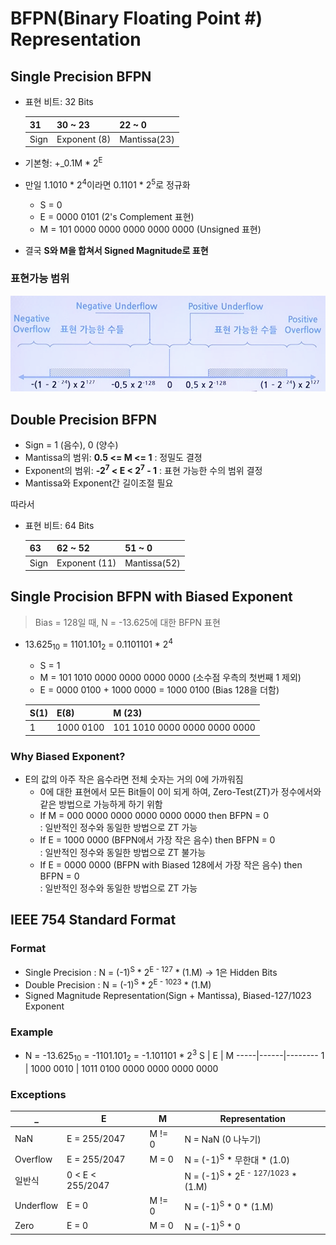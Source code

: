 # BFPN(Binary Floating Point #) Representation

## Single Precision BFPN

* 표현 비트: 32 Bits

    31 | 30 ~ 23 | 22 ~ 0 
    ---|---------|--------
    Sign | Exponent (8) | Mantissa(23)
* 기본형: +_0.1M * 2<sup>E</sup>
* 만일 1.1010 * 2<sup>4</sup>이라면 0.1101 * 2<sup>5</sup>로 정규화
    * S = 0
    * E = 0000 0101 (2's Complement 표현)
    * M = 101 0000 0000 0000 0000 0000 (Unsigned 표현)
* 결국 **S와 M을 합쳐서 Signed Magnitude로 표현**

### 표현가능 범위

![](../resources/bfpn-rep-1.png)

## Double Precision BFPN

* Sign = 1 (음수), 0 (양수)
* Mantissa의 범위: **0.5 <= M <= 1** : 정밀도 결졍
* Exponent의 범위: **-2<sup>7</sup> < E < 2<sup>7</sup> - 1** : 표현 가능한 수의 범위 결정
* Mantissa와 Exponent간 길이조절 필요

따라서

* 표현 비트: 64 Bits


    63 | 62 ~ 52 | 51 ~ 0 
    ---|---------|--------
    Sign | Exponent (11) | Mantissa(52)

## Single Procision BFPN with Biased Exponent

> Bias = 128일 때, N = -13.625에 대한 BFPN 표현

* 13.625<sub>10</sub> = 1101.101<sub>2</sub> = 0.1101101 * 2<sup>4</sup>
    * S = 1
    * M = 101 1010 0000 0000 0000 0000 (소수점 우측의 첫번째 1 제외)
    * E = 0000 0100 + 1000 0000 = 1000 0100 (Bias 128을 더함)

    S(1) | E(8) | M (23)
    -----|------|--------
    1 | 1000 0100 | 101 1010 0000 0000 0000 0000

### Why Biased Exponent?

* E의 값의 아주 작은 음수라면 전체 숫자는 거의 0에 가까워짐
    * 0에 대한 표현에서 모든 Bit들이 0이 되게 하여, Zero-Test(ZT)가 정수에서와 같은 방법으로 가능하게 하기 위함
    * If M = 000 0000 0000 0000 0000 0000 then BFPN = 0  
    : 일반적인 정수와 동일한 방법으로 ZT 가능
    * If E = 1000 0000 (BFPN에서 가장 작은 음수) then BFPN = 0  
    : 일반적인 정수와 동일한 방법으로 ZT 불가능
    * If E = 0000 0000 (BFPN with Biased 128에서 가장 작은 음수) then BFPN = 0  
    : 일반적인 정수와 동일한 방법으로 ZT 가능

## IEEE 754 Standard Format

### Format

* Single Precision : N = (-1)<sup>S</sup> * 2<sup>E - 127</sup> * (1.M) -> 1은 Hidden Bits
* Double Precision : N = (-1)<sup>S</sup> * 2<sup>E - 1023</sup> * (1.M)
* Signed Magnitude Representation(Sign + Mantissa), Biased-127/1023 Exponent

### Example

* N = -13.625<sub>10</sub> = -1101.101<sub>2</sub> = -1.101101 * 2<sup>3</sup>
    S | E | M
    -----|------|--------
    1 | 1000 0010 | 1011 0100 0000 0000 0000 0000

### Exceptions

_ | E | M | Representation
--|---|---|---------------
NaN | E = 255/2047 | M != 0 | N = NaN (0 나누기)
Overflow | E = 255/2047 | M = 0 | N = (-1)<sup>S</sup> * 무한대 * (1.0)
일반식 | 0 < E < 255/2047 |   | N = (-1)<sup>S</sup> * 2<sup>E - 127/1023</sup> * (1.M)
Underflow | E = 0 | M != 0 | N = (-1)<sup>S</sup> * 0 * (1.M)
Zero | E = 0 | M = 0 | N = (-1)<sup>S</sup> * 0
